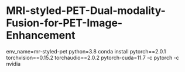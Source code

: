 # MRI-styled-PET-Dual-modality-Fusion-for-PET-Image-Enhancement

env_name=mr-styled-pet
python=3.8
conda install pytorch==2.0.1 torchvision==0.15.2 torchaudio==2.0.2 pytorch-cuda=11.7 -c pytorch -c nvidia